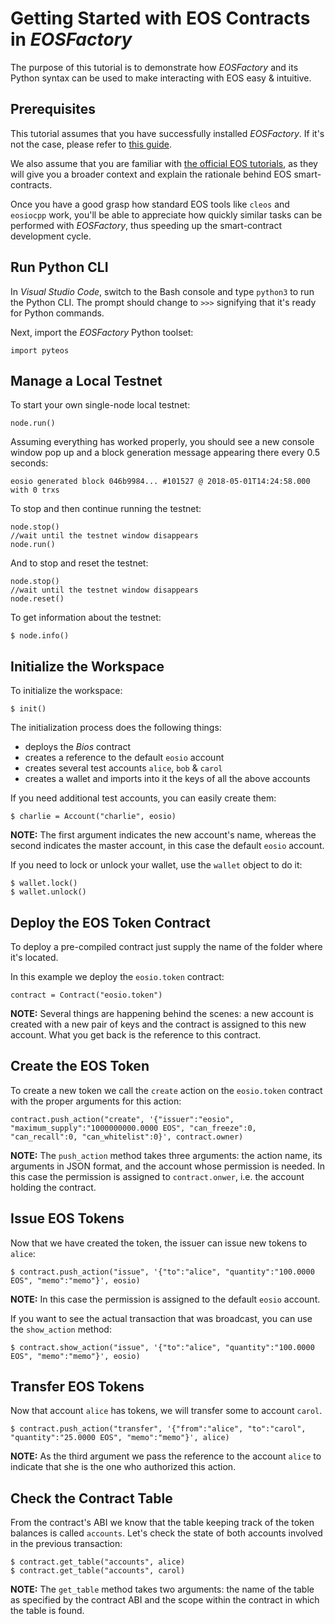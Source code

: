 # Getting Started with EOS Contracts in *EOSFactory* 

The purpose of this tutorial is to demonstrate how *EOSFactory* and its Python syntax can be used to make interacting with EOS easy & intuitive.

## Prerequisites

This tutorial assumes that you have successfully installed *EOSFactory*. If it's not the case, please refer to [this guide](InstallingEOSFactory.md).

We also assume that you are familiar with [the official EOS tutorials](https://github.com/EOSIO/eos/wiki/Tutorial-Getting-Started-With-Contracts), as they will give you a broader context and explain the rationale behind EOS smart-contracts.

Once you have a good grasp how standard EOS tools like `cleos` and `eosiocpp` work, you'll be able to appreciate how quickly similar tasks can be performed with *EOSFactory*, thus speeding up the smart-contract development cycle.

## Run Python CLI

In *Visual Studio Code*, switch to the Bash console and type `python3` to run the Python CLI. The prompt should change to `>>>` signifying that it's ready for Python commands.

Next, import the *EOSFactory* Python toolset:

```
import pyteos
```

## Manage a Local Testnet

To start your own single-node local testnet:

```
node.run()
```

Assuming everything has worked properly, you should see a new console window pop up and a block generation message appearing there every 0.5 seconds:

```
eosio generated block 046b9984... #101527 @ 2018-05-01T14:24:58.000 with 0 trxs
```

To stop and then continue running the testnet:

```
node.stop()
//wait until the testnet window disappears
node.run()
```

And to stop and reset the testnet:

```
node.stop()
//wait until the testnet window disappears
node.reset()
```

To get information about the testnet:

```
$ node.info()
```

## Initialize the Workspace

To initialize the workspace:

```
$ init()
```

The initialization process does the following things:

* deploys the *Bios* contract
* creates a reference to the default `eosio` account
* creates several test accounts `alice`, `bob` & `carol`
* creates a wallet and imports into it the keys of all the above accounts

If you need additional test accounts, you can easily create them:

```
$ charlie = Account("charlie", eosio)
```

**NOTE:** The first argument indicates the new account's name, whereas the second indicates the master account, in this case the default `eosio` account.

If you need to lock or unlock your wallet, use the `wallet` object to do it:

```
$ wallet.lock()
$ wallet.unlock()
```

## Deploy the EOS Token Contract

To deploy a pre-compiled contract just supply the name of the folder where it's located.

In this example we deploy the `eosio.token` contract:

```
contract = Contract("eosio.token")
```

**NOTE:** Several things are happening behind the scenes: a new account is created with a new pair of keys and the contract is assigned to this new account. What you get back is the reference to this contract.

## Create the EOS Token

To create a new token we call the `create` action on the `eosio.token` contract with the proper arguments for this action:

```
contract.push_action("create", '{"issuer":"eosio", "maximum_supply":"1000000000.0000 EOS", "can_freeze":0, "can_recall":0, "can_whitelist":0}', contract.owner)
```

**NOTE:** The `push_action` method takes three arguments: the action name, its arguments in JSON format, and the account whose permission is needed. In this case the permission is assigned to `contract.onwer`, i.e. the account holding the contract.

## Issue EOS Tokens

Now that we have created the token, the issuer can issue new tokens to `alice`:

```
$ contract.push_action("issue", '{"to":"alice", "quantity":"100.0000 EOS", "memo":"memo"}', eosio)
```

**NOTE:** In this case the permission is assigned to the default `eosio` account.

If you want to see the actual transaction that was broadcast, you can use the `show_action` method:

```
$ contract.show_action("issue", '{"to":"alice", "quantity":"100.0000 EOS", "memo":"memo"}', eosio)
```

## Transfer EOS Tokens

Now that account `alice` has tokens, we will transfer some to account `carol`.  

```
$ contract.push_action("transfer", '{"from":"alice", "to":"carol", "quantity":"25.0000 EOS", "memo":"memo"}', alice)
```

**NOTE:** As the third argument we pass the reference to the account `alice` to indicate that she is the one who authorized this action.

## Check the Contract Table

From the contract's ABI we know that the table keeping track of the token balances is called `accounts`. Let's check the state of both accounts involved in the previous transaction:

```
$ contract.get_table("accounts", alice)
$ contract.get_table("accounts", carol)
```

**NOTE:** The `get_table` method takes two arguments: the name of the table as specified by the contract ABI and the scope within the contract in which the table is found.
